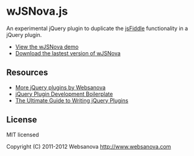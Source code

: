 # wJSNova.js

An experimental jQuery plugin to duplicate the [jsFiddle](http://jsfiddle.net) functionality in a jQuery plugin.

* [View the wJSNova demo](http://jsnova.websanova.com)
* [Download the lastest version of wJSNova](https://github.com/websanova/wJSNova/tags)


## Resources

* [More jQuery plugins by Websanova](http://websanova.com/plugins)
* [jQuery Plugin Development Boilerplate](http://www.websanova.com/blog/jquery/jquery-plugin-development-boilerplate)
* [The Ultimate Guide to Writing jQuery Plugins](http://www.websanova.com/blog/jquery/the-ultimate-guide-to-writing-jquery-plugins)


## License

MIT licensed

Copyright (C) 2011-2012 Websanova http://www.websanova.com